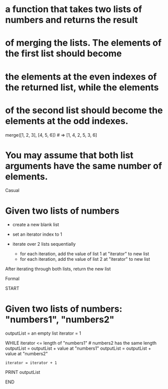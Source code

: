 # a function that takes two lists of numbers and returns the result
# of merging the lists. The elements of the first list should become
# the elements at the even indexes of the returned list, while the elements
# of the second list should become the elements at the odd indexes.

merge([1, 2, 3], [4, 5, 6]) # => [1, 4, 2, 5, 3, 6]

# You may assume that both list arguments have the same number of elements.

Casual

# Given two lists of numbers

- create a new blank list
- set an iterator index to 1

- iterate over 2 lists sequentially
    - for each iteration, add the value of list 1 at "iterator" to new list
    - for each iteration, add the value of list 2 at "iterator" to new list

After iterating through both lists, return the new list

Formal

START

# Given two lists of numbers: "numbers1", "numbers2"

outputList = an empty list
iterator = 1

WHILE iterator <= length of "numbers1" # numbers2 has the same length
    outputList = outputList + value at "numbers1" 
    outputList = outputList + value at "numbers2"

    iterator = iterator + 1

PRINT outputList

END